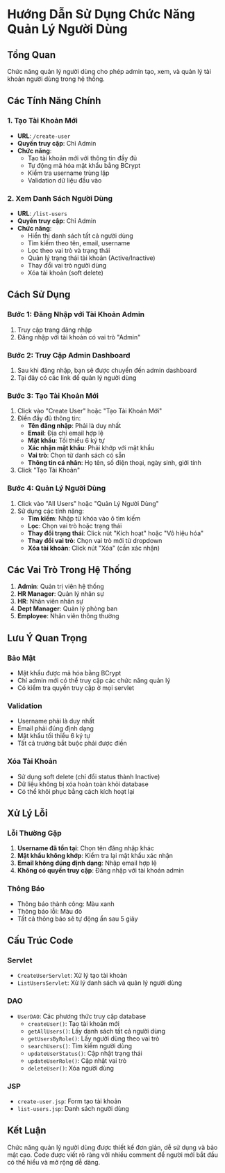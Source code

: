 # Hướng Dẫn Sử Dụng Chức Năng Quản Lý Người Dùng

## Tổng Quan
Chức năng quản lý người dùng cho phép admin tạo, xem, và quản lý tài khoản người dùng trong hệ thống.

## Các Tính Năng Chính

### 1. Tạo Tài Khoản Mới
- **URL**: `/create-user`
- **Quyền truy cập**: Chỉ Admin
- **Chức năng**:
  - Tạo tài khoản mới với thông tin đầy đủ
  - Tự động mã hóa mật khẩu bằng BCrypt
  - Kiểm tra username trùng lặp
  - Validation dữ liệu đầu vào

### 2. Xem Danh Sách Người Dùng
- **URL**: `/list-users`
- **Quyền truy cập**: Chỉ Admin
- **Chức năng**:
  - Hiển thị danh sách tất cả người dùng
  - Tìm kiếm theo tên, email, username
  - Lọc theo vai trò và trạng thái
  - Quản lý trạng thái tài khoản (Active/Inactive)
  - Thay đổi vai trò người dùng
  - Xóa tài khoản (soft delete)

## Cách Sử Dụng

### Bước 1: Đăng Nhập với Tài Khoản Admin
1. Truy cập trang đăng nhập
2. Đăng nhập với tài khoản có vai trò "Admin"

### Bước 2: Truy Cập Admin Dashboard
1. Sau khi đăng nhập, bạn sẽ được chuyển đến admin dashboard
2. Tại đây có các link để quản lý người dùng

### Bước 3: Tạo Tài Khoản Mới
1. Click vào "Create User" hoặc "Tạo Tài Khoản Mới"
2. Điền đầy đủ thông tin:
   - **Tên đăng nhập**: Phải là duy nhất
   - **Email**: Địa chỉ email hợp lệ
   - **Mật khẩu**: Tối thiểu 6 ký tự
   - **Xác nhận mật khẩu**: Phải khớp với mật khẩu
   - **Vai trò**: Chọn từ danh sách có sẵn
   - **Thông tin cá nhân**: Họ tên, số điện thoại, ngày sinh, giới tính
3. Click "Tạo Tài Khoản"

### Bước 4: Quản Lý Người Dùng
1. Click vào "All Users" hoặc "Quản Lý Người Dùng"
2. Sử dụng các tính năng:
   - **Tìm kiếm**: Nhập từ khóa vào ô tìm kiếm
   - **Lọc**: Chọn vai trò hoặc trạng thái
   - **Thay đổi trạng thái**: Click nút "Kích hoạt" hoặc "Vô hiệu hóa"
   - **Thay đổi vai trò**: Chọn vai trò mới từ dropdown
   - **Xóa tài khoản**: Click nút "Xóa" (cần xác nhận)

## Các Vai Trò Trong Hệ Thống

1. **Admin**: Quản trị viên hệ thống
2. **HR Manager**: Quản lý nhân sự
3. **HR**: Nhân viên nhân sự
4. **Dept Manager**: Quản lý phòng ban
5. **Employee**: Nhân viên thông thường

## Lưu Ý Quan Trọng

### Bảo Mật
- Mật khẩu được mã hóa bằng BCrypt
- Chỉ admin mới có thể truy cập các chức năng quản lý
- Có kiểm tra quyền truy cập ở mọi servlet

### Validation
- Username phải là duy nhất
- Email phải đúng định dạng
- Mật khẩu tối thiểu 6 ký tự
- Tất cả trường bắt buộc phải được điền

### Xóa Tài Khoản
- Sử dụng soft delete (chỉ đổi status thành Inactive)
- Dữ liệu không bị xóa hoàn toàn khỏi database
- Có thể khôi phục bằng cách kích hoạt lại

## Xử Lý Lỗi

### Lỗi Thường Gặp
1. **Username đã tồn tại**: Chọn tên đăng nhập khác
2. **Mật khẩu không khớp**: Kiểm tra lại mật khẩu xác nhận
3. **Email không đúng định dạng**: Nhập email hợp lệ
4. **Không có quyền truy cập**: Đăng nhập với tài khoản admin

### Thông Báo
- Thông báo thành công: Màu xanh
- Thông báo lỗi: Màu đỏ
- Tất cả thông báo sẽ tự động ẩn sau 5 giây

## Cấu Trúc Code

### Servlet
- `CreateUserServlet`: Xử lý tạo tài khoản
- `ListUsersServlet`: Xử lý danh sách và quản lý người dùng

### DAO
- `UserDAO`: Các phương thức truy cập database
  - `createUser()`: Tạo tài khoản mới
  - `getAllUsers()`: Lấy danh sách tất cả người dùng
  - `getUsersByRole()`: Lấy người dùng theo vai trò
  - `searchUsers()`: Tìm kiếm người dùng
  - `updateUserStatus()`: Cập nhật trạng thái
  - `updateUserRole()`: Cập nhật vai trò
  - `deleteUser()`: Xóa người dùng

### JSP
- `create-user.jsp`: Form tạo tài khoản
- `list-users.jsp`: Danh sách người dùng

## Kết Luận

Chức năng quản lý người dùng được thiết kế đơn giản, dễ sử dụng và bảo mật cao. Code được viết rõ ràng với nhiều comment để người mới bắt đầu có thể hiểu và mở rộng dễ dàng.
